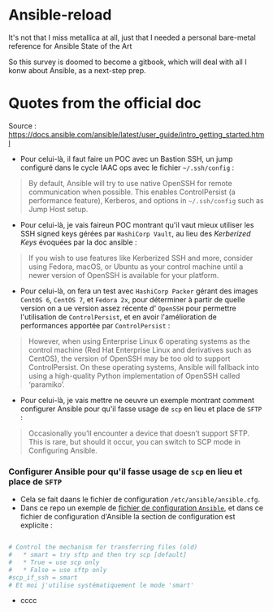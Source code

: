 # Ansible-reload
It's not that I miss metallica at all, just that I needed a personal bare-metal reference for Ansible State of the Art


So this survey is doomed to become a gitbook, which will deal with all I konw about Ansible, as a next-step prep.

# Quotes from the official doc

Source : https://docs.ansible.com/ansible/latest/user_guide/intro_getting_started.html


* Pour celui-là, il faut faire un POC avec un Bastion SSH, un jump configuré dans le cycle IAAC ops avec le fichier `~/.ssh/config` :  
> By default, Ansible will try to use native OpenSSH for remote communication when possible. This enables ControlPersist (a performance feature), Kerberos, and options in `~/.ssh/config` such as Jump Host setup.
* Pour celui-là, je vais faireun POC montrant qu'il vaut mieux utiliser les SSH signed keys gérées par `HashiCorp Vault`, au lieu des _Kerberized Keys_ évoquées par la doc ansible : 
>  If you wish to use features like Kerberized SSH and more, consider using Fedora, macOS, or Ubuntu as your control machine until a newer version of OpenSSH is available for your platform.
* Pour celui-là, on fera un test avec `HashiCorp Packer` gérant des images `CentOS 6`, `CentOS 7`, et `Fedora 2x`, pour déterminer à partir de quelle version on a ue version assez récente d' `OpenSSH` pour permettre l'utilisation de  `ControlPersist`, et en avoir l'amélioration de performances apportée par `ControlPersist` : 
>  However, when using Enterprise Linux 6 operating systems as the control machine (Red Hat Enterprise Linux and derivatives such as CentOS), the version of OpenSSH may be too old to support ControlPersist. On these operating systems, Ansible will fallback into using a high-quality Python implementation of OpenSSH called ‘paramiko’.
* Pour celui-là, je vais mettre ne oeuvre un exemple montrant comment configurer Ansible pour qu'il fasse usage de `scp` en lieu et place de `SFTP` : 
> Occasionally you’ll encounter a device that doesn’t support SFTP. This is rare, but should it occur, you can switch to SCP mode in Configuring Ansible.



### Configurer Ansible pour qu'il fasse usage de `scp` en lieu et place de `SFTP`

* Cela se fait daans le fichier de configuration `/etc/ansible/ansible.cfg`.
* Dans ce repo un exemple de [fichier de configuration `Ansible`](ttps://github.com/Jean-Baptiste-Lasselle/ansible-reload/blob/master/ansible.stock.cfg), et dans ce fichier de configuration d'Ansible la section de configuration est explicite : 

```ini

# Control the mechanism for transferring files (old)
#   * smart = try sftp and then try scp [default]
#   * True = use scp only
#   * False = use sftp only
#scp_if_ssh = smart
# Et moi j'utilise systématiquement le mode 'smart'
```
* cccc
